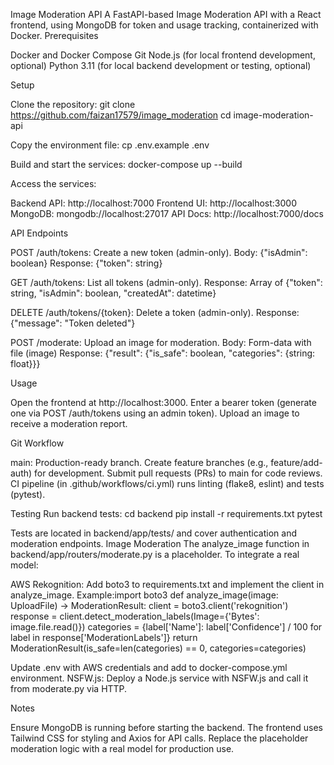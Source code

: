 Image Moderation API
A FastAPI-based Image Moderation API with a React frontend, using MongoDB for token and usage tracking, containerized with Docker.
Prerequisites

Docker and Docker Compose
Git
Node.js (for local frontend development, optional)
Python 3.11 (for local backend development or testing, optional)

Setup

Clone the repository:
git clone https://github.com/faizan17579/image_moderation
cd image-moderation-api


Copy the environment file:
cp .env.example .env


Build and start the services:
docker-compose up --build


Access the services:

Backend API: http://localhost:7000
Frontend UI: http://localhost:3000
MongoDB: mongodb://localhost:27017
API Docs: http://localhost:7000/docs



API Endpoints

POST /auth/tokens: Create a new token (admin-only).
Body: {"isAdmin": boolean}
Response: {"token": string}


GET /auth/tokens: List all tokens (admin-only).
Response: Array of {"token": string, "isAdmin": boolean, "createdAt": datetime}


DELETE /auth/tokens/{token}: Delete a token (admin-only).
Response: {"message": "Token deleted"}


POST /moderate: Upload an image for moderation.
Body: Form-data with file (image)
Response: {"result": {"is_safe": boolean, "categories": {string: float}}}



Usage

Open the frontend at http://localhost:3000.
Enter a bearer token (generate one via POST /auth/tokens using an admin token).
Upload an image to receive a moderation report.

Git Workflow

main: Production-ready branch.
Create feature branches (e.g., feature/add-auth) for development.
Submit pull requests (PRs) to main for code reviews.
CI pipeline (in .github/workflows/ci.yml) runs linting (flake8, eslint) and tests (pytest).

Testing
Run backend tests:
cd backend
pip install -r requirements.txt
pytest

Tests are located in backend/app/tests/ and cover authentication and moderation endpoints.
Image Moderation
The analyze_image function in backend/app/routers/moderate.py is a placeholder. To integrate a real model:

AWS Rekognition: Add boto3 to requirements.txt and implement the client in analyze_image. Example:import boto3
def analyze_image(image: UploadFile) -> ModerationResult:
    client = boto3.client('rekognition')
    response = client.detect_moderation_labels(Image={'Bytes': image.file.read()})
    categories = {label['Name']: label['Confidence'] / 100 for label in response['ModerationLabels']}
    return ModerationResult(is_safe=len(categories) == 0, categories=categories)

Update .env with AWS credentials and add to docker-compose.yml environment.
NSFW.js: Deploy a Node.js service with NSFW.js and call it from moderate.py via HTTP.

Notes

Ensure MongoDB is running before starting the backend.
The frontend uses Tailwind CSS for styling and Axios for API calls.
Replace the placeholder moderation logic with a real model for production use.

